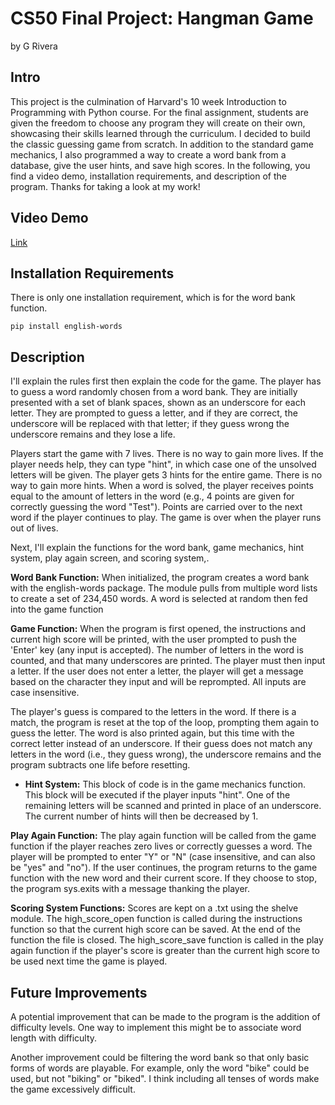 # CS50 Final Project: Hangman Game
by G Rivera

## Intro
This project is the culmination of Harvard's 10 week Introduction to Programming with Python course. For the final assignment, students are given the freedom to choose any program they will create on their own, showcasing their skills learned through the curriculum. I decided to build the classic guessing game from scratch. In addition to the standard game mechanics, I also programmed a way to create a word bank from a database, give the user hints, and save high scores. In the following, you find a video demo, installation requirements, and description of the program. Thanks for taking a look at my work!

## Video Demo
[Link](https://youtu.be/rQ5qItHykHY)

## Installation Requirements
There is only one installation requirement, which is for the word bank function.

    pip install english-words

## Description
I'll explain the rules first then explain the code for the game. The player has to guess a word randomly chosen from a word bank. They are initially presented with a set of blank spaces, shown as an underscore for each letter. They are prompted to guess a letter, and if they are correct, the underscore will be replaced with that letter; if they guess wrong the underscore remains and they lose a life.

Players start the game with 7 lives. There is no way to gain more lives. If the player needs help, they can type "hint", in which case one of the unsolved letters will be given. The player gets 3 hints for the entire game. There is no way to gain more hints. When a word is solved, the player receives points equal to the amount of letters in the word (e.g., 4 points are given for correctly guessing the word "Test"). Points are carried over to the next word if the player continues to play. The game is over when the player runs out of lives.

Next, I'll explain the functions for the word bank, game mechanics, hint system, play again screen, and scoring system,.

**Word Bank Function:** When initialized, the program creates a word bank with the english-words package. The module pulls from multiple word lists to create a set of 234,450 words. A word is selected at random then fed into the game function

**Game Function:** When the program is first opened, the instructions and current high score will be printed, with the user prompted to push the 'Enter' key (any input is accepted). The number of letters in the word is counted, and that many underscores are printed. The player must then input a letter. If the user does not enter a letter, the player will get a message based on the character they input and will be reprompted. All inputs are case insensitive.

The player's guess is compared to the letters in the word. If there is a match, the program is reset at the top of the loop, prompting them again to guess the letter. The word is also printed again, but this time with the correct letter instead of an underscore. If their guess does not match any letters in the word (i.e., they guess wrong), the underscore remains and the program subtracts one life before resetting.

- **Hint System:** This block of code is in the game mechanics function. This block will be executed if the player inputs "hint". One of the remaining letters will be scanned and printed in place of an underscore. The current number of hints will then be decreased by 1.

**Play Again Function:** The play again function will be called from the game function if the player reaches zero lives or correctly guesses a word. The player will be prompted to enter "Y" or "N" (case insensitive, and can also be "yes" and "no"). If the user continues, the program returns to the game function with the new word and their current score. If they choose to stop, the program sys.exits with a message thanking the player. 

**Scoring System Functions:** Scores are kept on a .txt using the shelve module. The high_score_open function is called during the instructions function so that the current high score can be saved. At the end of the function the file is closed. The high_score_save function is called in the play again function if the player's score is greater than the current high score to be used next time the game is played.

## Future Improvements
A potential improvement that can be made to the program is the addition of difficulty levels. One way to implement this might be to associate word length with difficulty.

Another improvement could be filtering the word bank so that only basic forms of words are playable. For example, only the word "bike" could be used, but not "biking" or "biked". I think including all tenses of words make the game excessively difficult.
